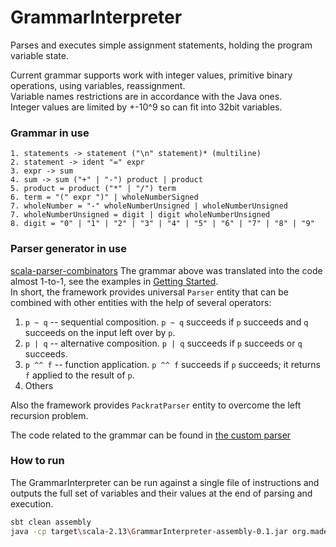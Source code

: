 # GrammarInterpreter

Parses and executes simple assignment statements, holding the program variable state.  

Current grammar supports work with integer values, primitive binary operations, using variables, reassignment.  
Variable names restrictions are in accordance with the Java ones.  
Integer values are limited by +-10^9 so can fit into 32bit variables.


### Grammar in use

```
1. statements -> statement ("\n" statement)* (multiline)
2. statement -> ident "=" expr 
3. expr -> sum
4. sum -> sum ("+" | "-") product | product
5. product = product ("*" | "/") term 
6. term = "(" expr ")" | wholeNumberSigned
7. wholeNumber = "-" wholeNumberUnsigned | wholeNumberUnsigned
7. wholeNumberUnsigned = digit | digit wholeNumberUnsigned
8. digit = "0" | "1" | "2" | "3" | "4" | "5" | "6" | "7" | "8" | "9"
```

### Parser generator in use
[scala-parser-combinators](https://github.com/scala/scala-parser-combinators)
The grammar above was translated into the code almost 1-to-1, see the examples in 
[Getting Started](https://github.com/scala/scala-parser-combinators/blob/1.2.x/docs/Getting_Started.md).  
In short, the framework provides universal `Parser` entity that can be combined with other entities 
with the help of several operators: 
1. `p ~ q` -- sequential composition. `p ~ q` succeeds if `p` succeeds and `q` succeeds on the input left over by `p`.
2. `p | q` -- alternative composition. `p | q` succeeds if `p` succeeds or `q` succeeds.
3. `p ^^ f` -- function application. `p ^^ f` succeeds if `p` succeeds; it returns `f` applied to the result of `p`.
4. Others

Also the framework provides `PackratParser` entity to overcome the left recursion problem. 

The code related to the grammar can be found in [the custom parser](src\main\scala\org\made2020\grammar\GrammarParsers.scala)

### How to run

The GrammarInterpreter can be run against a single file of instructions and outputs the full set of variables 
and their values at the end of parsing and execution. 

```bash 
sbt clean assembly
java -cp target\scala-2.13\GrammarInterpreter-assembly-0.1.jar org.made2020.grammar.GrammarApp <full_file_path>
```